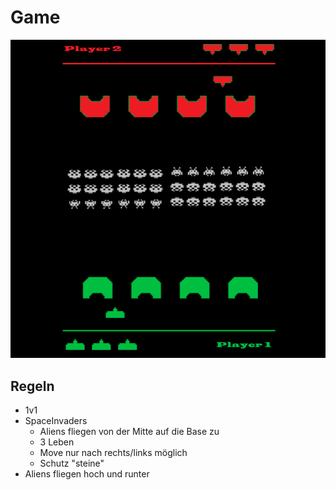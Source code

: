 # Game

![SpaceInvaders1v1](Konzept.png)

## Regeln

- 1v1
- SpaceInvaders
  - Aliens fliegen von der Mitte auf die Base zu
  - 3 Leben
  - Move nur nach rechts/links möglich
  - Schutz "steine"
- Aliens fliegen hoch und runter








